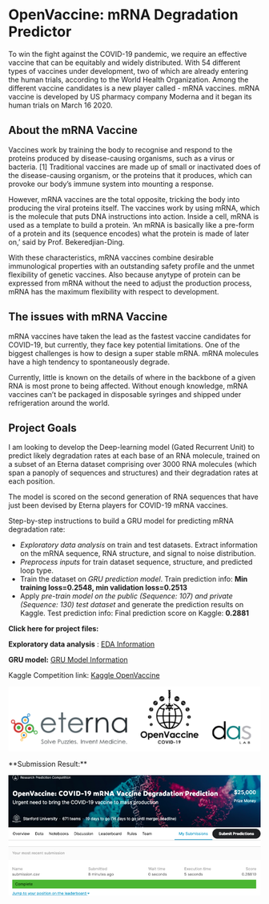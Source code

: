 # OpenVaccine: mRNA Degradation Predictor

To win the fight against the COVID-19 pandemic, we require an effective vaccine that can be equitably and widely distributed. 
With 54 different types of vaccines under development, two of which are already entering the human trials, according to the World Health Organization. Among the different vaccine candidates is a new player called - mRNA vaccines. 
mRNA vaccine is developed by US pharmacy company Moderna and it began its human trials on March 16 2020. 

## About the mRNA Vaccine

Vaccines work by training the body to recognise and respond to the proteins produced by disease-causing organisms, such as a virus or bacteria. [1] Traditional vaccines are made up of small or inactivated does of the disease-causing organism, or the proteins that it produces, which can provoke our body’s immune system into mounting a response. 

However, mRNA vaccines are the total opposite, tricking the body into producing the viral proteins itself. The vaccines work by using mRNA, which is the molecule that puts DNA instructions into action. Inside a cell, mRNA is used as a template to build a protein. ‘An mRNA is basically like a pre-form of a protein and its (sequence encodes) what the protein is made of later on,’ said by Prof. Bekeredjian-Ding.

With these characteristics, mRNA vaccines combine desirable immunological properties with an outstanding safety profile and the unmet flexibility of genetic vaccines. Also because anytype of protein can be expressed from mRNA without the need to adjust the production process, mRNA has the maximum flexibility with respect to development.

## The issues with mRNA Vaccine

mRNA vaccines have taken the lead as the fastest vaccine candidates for COVID-19, but currently, they face key potential limitations. One of the biggest challenges is how to design a super stable mRNA. mRNA molecules have a high tendency to spontaneously degrade.

Currently, little is known on the details of where in the backbone of a given RNA is most prone to being affected. Without enough knowledge, mRNA vaccines can’t be packaged in disposable syringes and shipped under refrigeration around the world. 

## Project Goals

I am looking to develop the Deep-learning model (Gated Recurrent Unit) to predict likely degradation rates at each base of an RNA molecule, trained on a subset of an Eterna dataset comprising over 3000 RNA molecules (which span a panoply of sequences and structures) and their degradation rates at each position. 

The model is scored on the second generation of RNA sequences that have just been devised by Eterna players for COVID-19 mRNA vaccines.

Step-by-step instructions to build a GRU model for predicting mRNA degradation rate:
* *Exploratory data analysis* on train and test datasets. Extract information on the mRNA sequence, RNA structure, and signal to noise distribution. 
* *Preprocess inputs* for train dataset sequence, structure, and predicted loop type.
* Train the dataset on *GRU prediction model*. Train prediction info: **Min training loss=0.2548, min validation loss=0.2513**
* Apply *pre-train model on the public (Sequence: 107) and private (Sequence: 130) test dataset* and generate the prediction results on Kaggle. Test prediction info: Final prediction score on Kaggle: **0.2881**

**Click here for project files:**

**Exploratory data analysis** : [EDA Information](https://github.com/NaeRong/OpenVaccine-mRNA-Degradation-Predictor/blob/master/EDA/Data_info.md)

**GRU model:** [GRU Model Information](https://github.com/NaeRong/OpenVaccine-mRNA-Degradation-Predictor/blob/master/GRU%20model/Model_info.md)

Kaggle Competition link: [Kaggle OpenVaccine](https://www.kaggle.com/c/stanford-covid-vaccine)
<p align="center">
  <img src="https://github.com/NaeRong/OpenVaccine-mRNA-Degradation-Predictor/blob/master/Pictures/Sponsor.png">
</p>
**Submission Result:**
<p align="center">
  <img src="https://github.com/NaeRong/OpenVaccine-mRNA-Degradation-Predictor/blob/master/Pictures/Kaggle.png">
</p>
